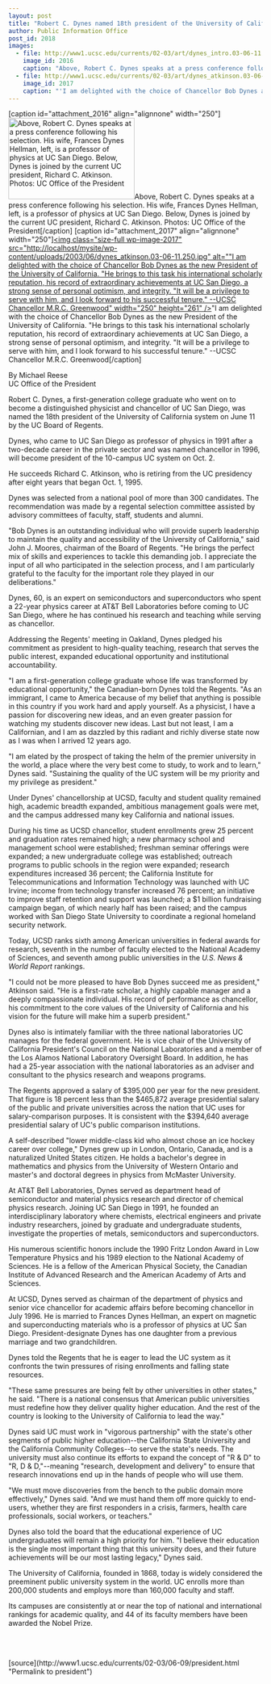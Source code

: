 ```yaml
---
layout: post
title: "Robert C. Dynes named 18th president of the University of California"
author: Public Information Office
post_id: 2018
images:
  - file: http://www1.ucsc.edu/currents/02-03/art/dynes_intro.03-06-11.250.jpg
    image_id: 2016
    caption: "Above, Robert C. Dynes speaks at a press conference following his selection. His wife, Frances Dynes Hellman, left, is a professor of physics at UC San Diego. Below, Dynes is joined by the current UC president, Richard C. Atkinson. Photos: UC Office of the President"
  - file: http://www1.ucsc.edu/currents/02-03/art/dynes_atkinson.03-06-11.250.jpg
    image_id: 2017
    caption: "'I am delighted with the choice of Chancellor Bob Dynes as the new President of the University of California. 'He brings to this task his international scholarly reputation, his record of extraordinary achievements at UC San Diego, a strong sense of personal optimism, and integrity. 'It will be a privilege to serve with him, and I look forward to his successful tenure.' --UCSC Chancellor M.R.C. Greenwood"
---
```


[caption id="attachment_2016" align="alignnone" width="250"]<a href="http://localhost/mysite/wp-content/uploads/2003/06/dynes_intro.03-06-11.250.jpg"><img class="size-full wp-image-2016" src="http://localhost/mysite/wp-content/uploads/2003/06/dynes_intro.03-06-11.250.jpg" alt="Above, Robert C. Dynes speaks at a press conference following his selection. His wife, Frances Dynes Hellman, left, is a professor of physics at UC San Diego. Below, Dynes is joined by the current UC president, Richard C. Atkinson. Photos: UC Office of the President" width="250" height="161" /></a>Above, Robert C. Dynes speaks at a press conference following his selection. His wife, Frances Dynes Hellman, left, is a professor of physics at UC San Diego. Below, Dynes is joined by the current UC president, Richard C. Atkinson. Photos: UC Office of the President[/caption]
[caption id="attachment_2017" align="alignnone" width="250"]<a href="http://localhost/mysite/wp-content/uploads/2003/06/dynes_atkinson.03-06-11.250.jpg"><img class="size-full wp-image-2017" src="http://localhost/mysite/wp-content/uploads/2003/06/dynes_atkinson.03-06-11.250.jpg" alt=""I am delighted with the choice of Chancellor Bob Dynes as the new President of the University of California. "He brings to this task his international scholarly reputation, his record of extraordinary achievements at UC San Diego, a strong sense of personal optimism, and integrity. "It will be a privilege to serve with him, and I look forward to his successful tenure." --UCSC Chancellor M.R.C. Greenwood" width="250" height="261" /></a>"I am delighted with the choice of Chancellor Bob Dynes as the new President of the University of California. "He brings to this task his international scholarly reputation, his record of extraordinary achievements at UC San Diego, a strong sense of personal optimism, and integrity. "It will be a privilege to serve with him, and I look forward to his successful tenure." --UCSC Chancellor M.R.C. Greenwood[/caption]
<p>
  By Michael Reese<br>
  UC Office of the President
</p>
<p>
  Robert C. Dynes, a first-generation college graduate who went on to become a distinguished physicist and chancellor of UC San Diego, was named the 18th president of the University of California system on June 11 by the UC Board of Regents.
</p>
<p>
  Dynes, who came to UC San Diego as professor of physics in 1991 after a two-decade career in the private sector and was named chancellor in 1996, will become president of the 10-campus UC system on Oct. 2.
</p>
<p>
  He succeeds Richard C. Atkinson, who is retiring from the UC presidency after eight years that began Oct. 1, 1995.<br>
</p>
<p>
  Dynes was selected from a national pool of more than 300 candidates. The recommendation was made by a regental selection committee assisted by advisory committees of faculty, staff, students and alumni.<br>
</p>
<p>
  "Bob Dynes is an outstanding individual who will provide superb leadership to maintain the quality and accessibility of the University of California," said John J. Moores, chairman of the Board of Regents. "He brings the perfect mix of skills and experiences to tackle this demanding job. I appreciate the input of all who participated in the selection process, and I am particularly grateful to the faculty for the important role they played in our deliberations."<br>
</p>
<p>
  Dynes, 60, is an expert on semiconductors and superconductors who spent a 22-year physics career at AT&amp;T Bell Laboratories before coming to UC San Diego, where he has continued his research and teaching while serving as chancellor.
</p>
<p>
  Addressing the Regents' meeting in Oakland, Dynes pledged his commitment as president to high-quality teaching, research that serves the public interest, expanded educational opportunity and institutional accountability.<br>
</p>
<p>
  "I am a first-generation college graduate whose life was transformed by educational opportunity," the Canadian-born Dynes told the Regents. "As an immigrant, I came to America because of my belief that anything is possible in this country if you work hard and apply yourself. As a physicist, I have a passion for discovering new ideas, and an even greater passion for watching my students discover new ideas. Last but not least, I am a Californian, and I am as dazzled by this radiant and richly diverse state now as I was when I arrived 12 years ago.<br>
</p>
<p>
  "I am elated by the prospect of taking the helm of the premier university in the world, a place where the very best come to study, to work and to learn," Dynes said. "Sustaining the quality of the UC system will be my priority and my privilege as president."<br>
</p>
<p>
  Under Dynes' chancellorship at UCSD, faculty and student quality remained high, academic breadth expanded, ambitious management goals were met, and the campus addressed many key California and national issues.<br>
</p>
<p>
  During his time as UCSD chancellor, student enrollments grew 25 percent and graduation rates remained high; a new pharmacy school and management school were established; freshman seminar offerings were expanded; a new undergraduate college was established; outreach programs to public schools in the region were expanded; research expenditures increased 36 percent; the California Institute for Telecommunications and Information Technology was launched with UC Irvine; income from technology transfer increased 76 percent; an initiative to improve staff retention and support was launched; a $1 billion fundraising campaign began, of which nearly half has been raised; and the campus worked with San Diego State University to coordinate a regional homeland security network.<br>
</p>
<p>
  Today, UCSD ranks sixth among American universities in federal awards for research, seventh in the number of faculty elected to the National Academy of Sciences, and seventh among public universities in the <i>U.S. News &amp; World Report</i> rankings.<br>
</p>
<p>
  "I could not be more pleased to have Bob Dynes succeed me as president," Atkinson said. "He is a first-rate scholar, a highly capable manager and a deeply compassionate individual. His record of performance as chancellor, his commitment to the core values of the University of California and his vision for the future will make him a superb president."<br>
</p>
<p>
  Dynes also is intimately familiar with the three national laboratories UC manages for the federal government. He is vice chair of the University of California President's Council on the National Laboratories and a member of the Los Alamos National Laboratory Oversight Board. In addition, he has had a 25-year association with the national laboratories as an adviser and consultant to the physics research and weapons programs.<br>
</p>
<p>
  The Regents approved a salary of $395,000 per year for the new president. That figure is 18 percent less than the $465,872 average presidential salary of the public and private universities across the nation that UC uses for salary-comparison purposes. It is consistent with the $394,640 average presidential salary of UC's public comparison institutions.<br>
</p>
<p>
  A self-described "lower middle-class kid who almost chose an ice hockey career over college," Dynes grew up in London, Ontario, Canada, and is a naturalized United States citizen. He holds a bachelor's degree in mathematics and physics from the University of Western Ontario and master's and doctoral degrees in physics from McMaster University.<br>
</p>
<p>
  At AT&amp;T Bell Laboratories, Dynes served as department head of semiconductor and material physics research and director of chemical physics research. Joining UC San Diego in 1991, he founded an interdisciplinary laboratory where chemists, electrical engineers and private industry researchers, joined by graduate and undergraduate students, investigate the properties of metals, semiconductors and superconductors.<br>
</p>
<p>
  His numerous scientific honors include the 1990 Fritz London Award in Low Temperature Physics and his 1989 election to the National Academy of Sciences. He is a fellow of the American Physical Society, the Canadian Institute of Advanced Research and the American Academy of Arts and Sciences.<br>
</p>
<p>
  At UCSD, Dynes served as chairman of the department of physics and senior vice chancellor for academic affairs before becoming chancellor in July 1996. He is married to Frances Dynes Hellman, an expert on magnetic and superconducting materials who is a professor of physics at UC San Diego. President-designate Dynes has one daughter from a previous marriage and two grandchildren.<br>
</p>
<p>
  Dynes told the Regents that he is eager to lead the UC system as it confronts the twin pressures of rising enrollments and falling state resources.<br>
</p>
<p>
  "These same pressures are being felt by other universities in other states," he said. "There is a national consensus that American public universities must redefine how they deliver quality higher education. And the rest of the country is looking to the University of California to lead the way."<br>
</p>
<p>
  Dynes said UC must work in "vigorous partnership" with the state's other segments of public higher education--the California State University and the California Community Colleges--to serve the state's needs. The university must also continue its efforts to expand the concept of "R &amp; D" to "R, D &amp; D,"--meaning "research, development and delivery" to ensure that research innovations end up in the hands of people who will use them.<br>
</p>
<p>
  "We must move discoveries from the bench to the public domain more effectively," Dynes said. "And we must hand them off more quickly to end-users, whether they are first responders in a crisis, farmers, health care professionals, social workers, or teachers."<br>
</p>
<p>
  Dynes also told the board that the educational experience of UC undergraduates will remain a high priority for him. "I believe their education is the single most important thing that this university does, and their future achievements will be our most lasting legacy," Dynes said.<br>
</p>
<p>
  The University of California, founded in 1868, today is widely considered the preeminent public university system in the world. UC enrolls more than 200,000 students and employs more than 160,000 faculty and staff.
</p>
<p>
  Its campuses are consistently at or near the top of national and international rankings for academic quality, and 44 of its faculty members have been awarded the Nobel Prize.<br>
  <br>
</p>
<p>
  <br>

</p>
<p>

</p>
[source](http://www1.ucsc.edu/currents/02-03/06-09/president.html "Permalink to president")

